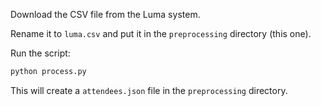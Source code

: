 Download the CSV file from the Luma system.

Rename it to `luma.csv` and put it in the `preprocessing` directory (this one).

Run the script:

```bash
python process.py
```

This will create a `attendees.json` file in the `preprocessing` directory.
